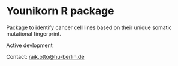 # Younikorn R package

Package to identify cancer cell lines based on their unique somatic mutational fingerprint.

Active devlopment

Contact: raik.otto@hu-berlin.de
